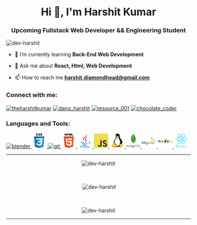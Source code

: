 <h1 align="center">Hi 👋, I'm Harshit Kumar</h1>
<h3 align="center">Upcoming Fullstack Web Developer && Engineering Student</h3>

<p align="left"> <img src="https://komarev.com/ghpvc/?username=dev-harshit&label=Profile%20views&color=0e75b6&style=flat" alt="dev-harshit" /> </p>

- 🌱 I’m currently learning **Back-End Web Development**

- 💬 Ask me about **React, Html, Web Development**

- 📫 How to reach me **harshit.diamondhead@gmail.com**

<h3 align="left">Connect with me:</h3>
<p align="left">
<a href="https://linkedin.com/in/theharshitkumar" target="blank"><img align="center" src="https://raw.githubusercontent.com/rahuldkjain/github-profile-readme-generator/master/src/images/icons/Social/linked-in-alt.svg" alt="theharshitkumar" height="30" width="40" /></a>
<a href="https://instagram.com/danq_harshit" target="blank"><img align="center" src="https://raw.githubusercontent.com/rahuldkjain/github-profile-readme-generator/master/src/images/icons/Social/instagram.svg" alt="danq_harshit" height="30" width="40" /></a>
<a href="https://www.codechef.com/users/resource_001" target="blank"><img align="center" src="https://cdn.jsdelivr.net/npm/simple-icons@3.1.0/icons/codechef.svg" alt="resource_001" height="30" width="40" /></a>
<a href="https://www.leetcode.com/chocolate_coder" target="blank"><img align="center" src="https://raw.githubusercontent.com/rahuldkjain/github-profile-readme-generator/master/src/images/icons/Social/leet-code.svg" alt="chocolate_coder" height="30" width="40" /></a>
</p>

<h3 align="left">Languages and Tools:</h3>
<p align="left"> <a href="https://www.blender.org/" target="_blank" rel="noreferrer"> <img src="https://download.blender.org/branding/community/blender_community_badge_white.svg" alt="blender" width="40" height="40"/> </a> <a href="https://www.w3schools.com/css/" target="_blank" rel="noreferrer"> <img src="https://raw.githubusercontent.com/devicons/devicon/master/icons/css3/css3-original-wordmark.svg" alt="css3" width="40" height="40"/> </a> <a href="https://git-scm.com/" target="_blank" rel="noreferrer"> <img src="https://www.vectorlogo.zone/logos/git-scm/git-scm-icon.svg" alt="git" width="40" height="40"/> </a> <a href="https://www.w3.org/html/" target="_blank" rel="noreferrer"> <img src="https://raw.githubusercontent.com/devicons/devicon/master/icons/html5/html5-original-wordmark.svg" alt="html5" width="40" height="40"/> </a> <a href="https://www.java.com" target="_blank" rel="noreferrer"> <img src="https://raw.githubusercontent.com/devicons/devicon/master/icons/java/java-original.svg" alt="java" width="40" height="40"/> </a> <a href="https://developer.mozilla.org/en-US/docs/Web/JavaScript" target="_blank" rel="noreferrer"> <img src="https://raw.githubusercontent.com/devicons/devicon/master/icons/javascript/javascript-original.svg" alt="javascript" width="40" height="40"/> </a> <a href="https://www.linux.org/" target="_blank" rel="noreferrer"> <img src="https://raw.githubusercontent.com/devicons/devicon/master/icons/linux/linux-original.svg" alt="linux" width="40" height="40"/> </a> <a href="https://www.mongodb.com/" target="_blank" rel="noreferrer"> <img src="https://raw.githubusercontent.com/devicons/devicon/master/icons/mongodb/mongodb-original-wordmark.svg" alt="mongodb" width="40" height="40"/> </a> <a href="https://www.mysql.com/" target="_blank" rel="noreferrer"> <img src="https://raw.githubusercontent.com/devicons/devicon/master/icons/mysql/mysql-original-wordmark.svg" alt="mysql" width="40" height="40"/> </a> <a href="https://nodejs.org" target="_blank" rel="noreferrer"> <img src="https://raw.githubusercontent.com/devicons/devicon/master/icons/nodejs/nodejs-original-wordmark.svg" alt="nodejs" width="40" height="40"/> </a> <a href="https://reactjs.org/" target="_blank" rel="noreferrer"> <img src="https://raw.githubusercontent.com/devicons/devicon/master/icons/react/react-original-wordmark.svg" alt="react" width="40" height="40"/> </a> </p>
<center>
  <hr>
<p><img align="center" src="https://github-readme-stats.vercel.app/api/top-langs?username=dev-harshit&show_icons=true&locale=en&layout=compact" alt="dev-harshit" /></p>
  <br>

<p>&nbsp;<img align="center" src="https://github-readme-stats.vercel.app/api?username=dev-harshit&show_icons=true&locale=en" alt="dev-harshit" /></p>
<br>
<p><img align="center" src="https://github-readme-streak-stats.herokuapp.com/?user=dev-harshit&" alt="dev-harshit" /></p>
  <hr>
  </center>
